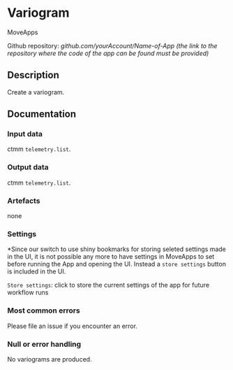 # Variogram

MoveApps

Github repository: *github.com/yourAccount/Name-of-App* *(the link to the repository where the code of the app can be found must be provided)*

## Description
Create a variogram. 

## Documentation

### Input data
ctmm `telemetry.list`. 

### Output data
ctmm `telemetry.list`. 


### Artefacts

none

### Settings
*Since our switch to use shiny bookmarks for storing seleted settings made in the UI, it is not possible any more to have settings in MoveApps to set before running the App and opening the UI. Instead a `store settings` button is included in the UI.

`Store settings`: click to store the current settings of the app for future workflow runs

### Most common errors
Please file an issue if you encounter an error. 

### Null or error handling

No variograms are produced. 